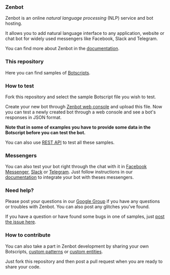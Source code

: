 ### Zenbot
Zenbot is an online _natural language processing_ (NLP) service and bot hosting.

It allows you to add natural language interface to any application, website or chat bot for widely used messengers like Facebook, Slack and Telegram.

You can find more about Zenbot in the [documentation](https://docs.zenbot.org).

### This repository
Here you can find samples of [Botscripts](https://docs.zenbot.org/botscript/).

### How to test
Fork this repository and select the sample Botscript file you wish to test.

Create your new bot through [Zenbot web console](https://zenbot.org) and upload this file.
Now you can test a newly created bot through a web console and see a bot\'s responses in JSON format.

**Note that in some of examples you have to provide some data in the Botscript before you can test the bot.**

You can also use [REST API](https://docs.zenbot.org/rest/) to test all these samples.

### Messengers
You can also test your bot right through the chat with it in [Facebook Messenger](https://docs.zenbot.org/messengers/facebook/), [Slack](https://docs.zenbot.org/messengers/slack/) or [Telegram](https://docs.zenbot.org/messengers/telegram/).
Just follow instructions in our [documentation](https://docs.zenbot.org) to integrate your bot with theses messengers.

### Need help?
Please post your questions in our [Google Group](https://groups.google.com/forum/#!forum/zenbot) if you have any questions or troubles with Zenbot.
You can also post any glitches you\'ve found.

If you have a question or have found some bugs in one of samples, just [post the issue here](https://github.com/uzyovoys/zenbot/issues).

### How to contribute
You can also take a part in Zenbot development by sharing your own Botscripts, [custom patterns](https://docs.zenbot.org/pattern/matching/) or [custom entities](https://docs.zenbot.org/pattern/entities/).

Just fork this repository and then post a pull request when you are ready to share your code.
